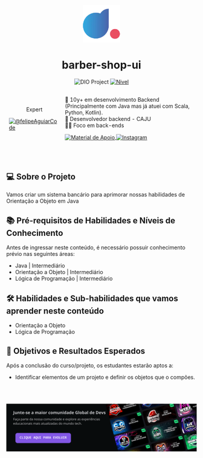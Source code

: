 <!--START_SECTION:header-->
<div align="center">
  <p align="center">
    <img 
      alt="DIO Education" 
      src="https://raw.githubusercontent.com/digitalinnovationone/template-github-trilha/main/.github/assets/logo.webp" 
      width="100px" 
    />
    <h1>barber-shop-ui</h1>
  </p>
</div>
<!--END_SECTION:header-->

<p align="center">
  <img src="https://img.shields.io/static/v1?label=DIO&message=Education&color=E94D5F&labelColor=202024" alt="DIO Project" />
  <a href="NIVEL"><img  src="https://img.shields.io/static/v1?label=Nivel&message=Basico&color=E94D5F&labelColor=202024" alt="Nivel"></a>

</p>

<!--  -->
<table align="center">
<thead>
  <tr>
    <td>
        <p align="center">Expert</p>
        <a href="https://github.com/juniorjrjl">
        <img src="https://avatars.githubusercontent.com/u/6619093?u=0afe982a654793dfc9e886acab8b417aa632f511&v=4" alt="@felipeAguiarCode"><br>
      </a>
    </td>
    <td colspan="3">
    <p>🎉 10y+ em desenvolvimento Backend (Principalmente com Java mas já atuei com Scala, Python, Kotlin).
      <br/>
     🌟 Desenvolvedor backend - CAJU
      <br/>
    👨‍💻 Foco em back-ends
    </p>
      <a 
      href="https://www.linkedin.com/in/josé-luiz-abreu-cardoso-junior-18483872/" 
      align="center">
           <img 
            align="center" 
            alt="Material de Apoio" 
            src="https://img.shields.io/badge/LinkedIn-0077B5?style=for-the-badge&logo=linkedin&logoColor=white"
            >
        </a>
        <a href="https://www.instagram.com/junior.jose.lz/" target="_blank">
            <img 
              align="center" 
              alt="Instagram" 
              src="https://img.shields.io/badge/Instagram-E4405F?style=for-the-badge&logo=instagram&logoColor=white"
            >
        </a>
    </td>
  </tr>
</thead>
</table>
<!--  -->

<br/>
<br/>

## 💻 Sobre o Projeto

Vamos criar um sistema bancário para aprimorar nossas habilidades de Orientação a Objeto em Java

## 📚 Pré-requisitos de Habilidades e Níveis de Conhecimento

Antes de ingressar neste conteúdo, é necessário possuir conhecimento prévio nas seguintes áreas:

- Java | Intermediário
- Orientação a Objeto | Intermediário
- Lógica de Programação | Intermediário

## 🛠️ Habilidades e Sub-habilidades que vamos aprender neste conteúdo

- Orientação a Objeto
- Lógica de Programação

## 🎯 Objetivos e Resultados Esperados

Após a conclusão do curso/projeto, os estudantes estarão aptos a:

- Identificar elementos de um projeto e definir os objetos que o compões.

<!--START_SECTION:footer-->

<br />
<br />

<p align="center">
  <a href="https://www.dio.me/" target="_blank">
    <img align="center" src="https://raw.githubusercontent.com/digitalinnovationone/template-github-trilha/main/.github/assets/footer.png" alt="banner"/>
  </a>
</p>